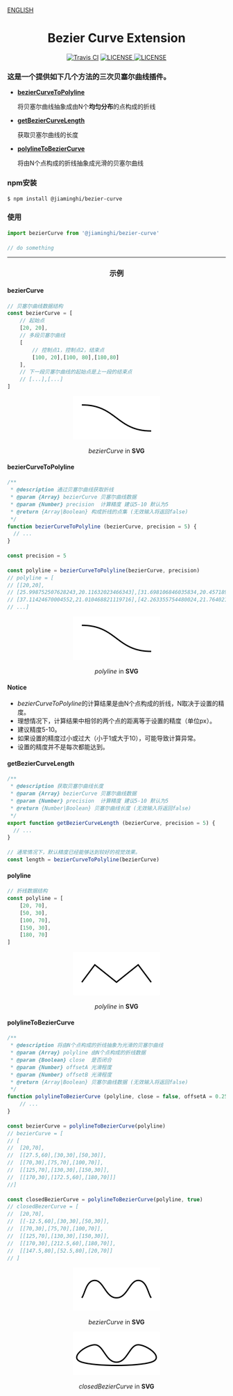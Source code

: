 [ENGLISH](./README_EN.md)

<h1 align="center">Bezier Curve Extension</h1>

<p align="center">
    <a href="https://travis-ci.com/jiaming743/bezierCurve"><img src="https://img.shields.io/travis/com/jiaming743/bezierCurve.svg" alt="Travis CI"></a>
    <a href="https://github.com/jiaming743/BezierCurve/blob/master/LICENSE"><img src="https://img.shields.io/github/license/jiaming743/bezierCurve.svg" alt="LICENSE" /> </a>
    <a href="https://www.npmjs.com/package/@jiaminghi/bezier-curve"><img src="https://img.shields.io/npm/v/@jiaminghi/bezier-curve.svg" alt="LICENSE" /> </a>
</p>

### 这是一个提供如下几个方法的三次贝塞尔曲线插件。

- **[bezierCurveToPolyline](#bezierCurveToPolyline)**

  将贝塞尔曲线抽象成由N个**均匀分布**的点构成的折线

- **[getBezierCurveLength](#getBezierCurveLength)**

  获取贝塞尔曲线的长度

- **[polylineToBezierCurve](#polylineToBezierCurve)**

  将由N个点构成的折线抽象成光滑的贝塞尔曲线

### npm安装

```shell
$ npm install @jiaminghi/bezier-curve
```

### 使用

```javascript
import bezierCurve from '@jiaminghi/bezier-curve'

// do something
```

------

<h3 align="center">示例</h3>

#### bezierCurve

```javascript
// 贝塞尔曲线数据结构
const bezierCurve = [
    // 起始点
	[20, 20],
    // 多段贝塞尔曲线
    [
        // 控制点1，控制点2，结束点
        [100, 20],[100, 80],[180,80]
    ],
    // 下一段贝塞尔曲线的起始点是上一段的结束点
    // [...],[...]
]
```

<p align="center">
    <img width="200px" src="./exampleImgs/bezierCurve.png" />
</p>

<p align="center"><i>bezierCurve</i> in <b>SVG</b></p>

#### bezierCurveToPolyline

```javascript
/**
 * @description 通过贝塞尔曲线获取折线
 * @param {Array} bezierCurve 贝塞尔曲线数据
 * @param {Number} precision  计算精度 建议5-10 默认为5
 * @return {Array|Boolean} 构成折线的点集 (无效输入将返回false)
 */
function bezierCurveToPolyline (bezierCurve, precision = 5) {
  // ...
}

const precision = 5

const polyline = bezierCurveToPolyline(bezierCurve, precision)
// polyline = [
// [[20,20],
// [25.998752507628243,20.11632023466343],[31.698106846035834,20.457189096242345],
// [37.11424670004552,21.010468821119716],[42.263355754480024,21.764021645678454],
// ...]
```

<p align="center">
    <img width="200px" src="./exampleImgs/bezierCurveToPolyline.png" />
</p>

<p align="center"><i>polyline</i> in <b>SVG</b></p>

#### Notice

- *bezierCurveToPolyline*的计算结果是由N个点构成的折线，N取决于设置的精度。
- 理想情况下，计算结果中相邻的两个点的距离等于设置的精度（单位px）。
- 建议精度5-10。
- 如果设置的精度过小或过大（小于1或大于10），可能导致计算异常。
- 设置的精度并不是每次都能达到。



#### getBezierCurveLength

```js
/**
 * @description 获取贝塞尔曲线长度
 * @param {Array} bezierCurve 贝塞尔曲线数据
 * @param {Number} precision  计算精度 建议5-10 默认为5
 * @return {Number|Boolean} 贝塞尔曲线长度 (无效输入将返回false)
 */
export function getBezierCurveLength (bezierCurve, precision = 5) {
  // ...
}

// 通常情况下，默认精度已经能够达到较好的视觉效果。
const length = bezierCurveToPolyline(bezierCurve)
```



#### polyline

```javascript
// 折线数据结构
const polyline = [
    [20, 70],
    [50, 30],
    [100, 70],
    [150, 30],
    [180, 70]
]
```

<p align="center">
    <img width="200px" src="./exampleImgs/polyline.png" />
</p>

<p align="center"><i>polyline</i> in <b>SVG</b></p>



#### polylineToBezierCurve

```javascript
/**
 * @description 将由N个点构成的折线抽象为光滑的贝塞尔曲线
 * @param {Array} polyline 由N个点构成的折线数据
 * @param {Boolean} close  是否闭合
 * @param {Number} offsetA 光滑程度
 * @param {Number} offsetB 光滑程度
 * @return {Array|Boolean} 贝塞尔曲线数据 (无效输入将返回false)
 */
function polylineToBezierCurve (polyline, close = false, offsetA = 0.25, offsetB = 0.25) {
	// ...
}

const bezierCurve = polylineToBezierCurve(polyline)
// bezierCurve = [
// [
// 	[20,70],
// 	[[27.5,60],[30,30],[50,30]],
// 	[[70,30],[75,70],[100,70]],
// 	[[125,70],[130,30],[150,30]],
// 	[[170,30],[172.5,60],[180,70]]]
//]

const closedBezierCurve = polylineToBezierCurve(polyline, true)
// closedBezerCurve = [
// 	[20,70],
// 	[[-12.5,60],[30,30],[50,30]],
// 	[[70,30],[75,70],[100,70]],
// 	[[125,70],[130,30],[150,30]],
// 	[[170,30],[212.5,60],[180,70]],
// 	[[147.5,80],[52.5,80],[20,70]]
// ]
```

<p align="center">
    <img width="200px" src="./exampleImgs/polylineToBezierCurve.png" />
</p>

<p align="center"><i>bezierCurve</i> in <b>SVG</b></p>

<p align="center">
    <img width="200px" src="./exampleImgs/polylineToClosedBezierCurve.png" />
</p>

<p align="center"><i>closedBezierCurve</i> in <b>SVG</b></p>

